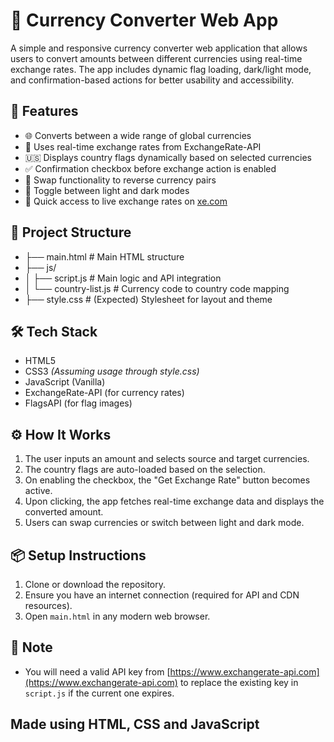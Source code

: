 # 💱 Currency Converter Web App

A simple and responsive currency converter web application that allows users to convert amounts between different currencies using real-time exchange rates. The app includes dynamic flag loading, dark/light mode, and confirmation-based actions for better usability and accessibility.

## 🚀 Features

- 🌐 Converts between a wide range of global currencies
- 📡 Uses real-time exchange rates from ExchangeRate-API
- 🇺🇸 Displays country flags dynamically based on selected currencies
- ✅ Confirmation checkbox before exchange action is enabled
- 🔄 Swap functionality to reverse currency pairs
- 🌙 Toggle between light and dark modes
- 🔗 Quick access to live exchange rates on [xe.com](https://www.xe.com/currencyconverter/)

## 🧾 Project Structure

- ├── main.html # Main HTML structure
- ├── js/
- │ ├── script.js # Main logic and API integration
- │ └── country-list.js # Currency code to country code mapping
- ├── style.css # (Expected) Stylesheet for layout and theme


## 🛠️ Tech Stack

- HTML5
- CSS3 *(Assuming usage through style.css)*
- JavaScript (Vanilla)
- ExchangeRate-API (for currency rates)
- FlagsAPI (for flag images)

## ⚙️ How It Works

1. The user inputs an amount and selects source and target currencies.
2. The country flags are auto-loaded based on the selection.
3. On enabling the checkbox, the "Get Exchange Rate" button becomes active.
4. Upon clicking, the app fetches real-time exchange data and displays the converted amount.
5. Users can swap currencies or switch between light and dark mode.

## 📦 Setup Instructions

1. Clone or download the repository.
2. Ensure you have an internet connection (required for API and CDN resources).
3. Open `main.html` in any modern web browser.

## 🔐 Note

- You will need a valid API key from [https://www.exchangerate-api.com](https://www.exchangerate-api.com) to replace the existing key in `script.js` if the current one expires.

## Made using HTML, CSS and JavaScript
